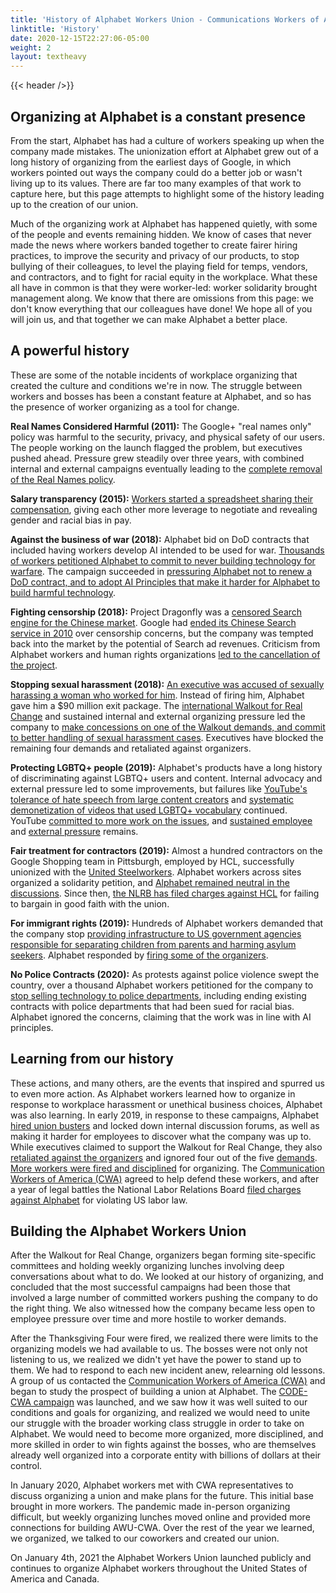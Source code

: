 ```yaml
---
title: 'History of Alphabet Workers Union - Communications Workers of America Local 1400'
linktitle: 'History'
date: 2020-12-15T22:27:06-05:00
weight: 2
layout: textheavy
---
```


{{< header />}}

## Organizing at Alphabet is a constant presence

From the start, Alphabet has had a culture of workers speaking up when the
company made mistakes. The unionization effort at Alphabet grew out of a long
history of organizing from the earliest days of Google, in which workers
pointed out ways the company could do a better job or wasn't living up to its
values. There are far too many examples of that work to capture here, but this
page attempts to highlight some of the history leading up to the creation of
our union.

Much of the organizing work at Alphabet has happened quietly, with some of the
people and events remaining hidden. We know of cases that never made the news
where workers banded together to create fairer hiring practices, to improve the
security and privacy of our products, to stop bullying of their colleagues, to
level the playing field for temps, vendors, and contractors, and to fight for
racial equity in the workplace. What these all have in common is that they were
worker-led: worker solidarity brought management along. We know that there are
omissions from this page: we don't know everything that our colleagues have
done! We hope all of you will join us, and that together we can make Alphabet a
better place.

## A powerful history

These are some of the notable incidents of workplace organizing that created
the culture and conditions we're in now. The struggle between workers and
bosses has been a constant feature at Alphabet, and so has the presence of
worker organizing as a tool for change.

**Real Names Considered Harmful (2011):** The Google+ "real names only" policy
was harmful to the security, privacy, and physical safety of our users. The
people working on the launch flagged the problem, but executives pushed
ahead. Pressure grew steadily over three years, with combined internal and
external campaigns eventually leading to the
[complete removal of the Real Names policy](https://slate.com/technology/2014/07/google-plus-finally-ditches-its-ineffective-dangerous-real-name-policy.html).

**Salary transparency (2015):**
[Workers started a spreadsheet sharing their compensation](https://qz.com/458615/theres-reportedly-a-big-secret-spreadsheet-where-google-employees-share-their-salaries/),
giving each other more leverage to negotiate and revealing gender and racial
bias in pay.

**Against the business of war (2018):** Alphabet bid on DoD contracts that
included having workers develop AI intended to be used for war.
[Thousands of workers petitioned Alphabet to commit to never building technology
for warfare](https://www.nytimes.com/2018/04/04/technology/google-letter-ceo-pentagon-project.html).
The campaign succeeded in
[pressuring Alphabet not to renew a DoD contract, and to adopt AI Principles
that make it harder for Alphabet to build harmful technology](https://www.cnbc.com/2018/06/07/google-ai-ethical-principles.html).

**Fighting censorship (2018):** Project Dragonfly was a
[censored Search engine for the Chinese market](https://www.nbcnews.com/tech/tech-news/more-100-google-employees-call-company-end-its-work-censored-n940671).
Google had [ended its Chinese Search service in 2010](https://www.theguardian.com/technology/2010/jan/12/google-china-ends-censorship)
over censorship concerns, but the company was tempted back into the market by
the potential of Search ad revenues. Criticism from Alphabet workers and human
rights organizations
[led to the cancellation of the project](https://www.forbes.com/sites/jeanbaptiste/2019/07/19/confirmed-google-terminated-project-dragonfly-its-censored-chinese-search-engine).

**Stopping sexual harassment (2018):**
[An executive was accused of sexually harassing a woman who worked for him](https://www.nytimes.com/2018/10/25/technology/google-sexual-harassment-andy-rubin.html).
Instead of firing him, Alphabet gave him a $90 million exit package. The
[international Walkout for Real Change](https://www.nytimes.com/2018/11/01/technology/google-walkout-sexual-harassment.html)
and sustained internal and external organizing pressure led the company to
[make concessions on one of the Walkout demands, and commit to better handling
of sexual harassment cases](https://apnews.com/article/7123c790b7e84a14b1e5a20844e750f2).
Executives have blocked the remaining four demands and retaliated against
organizers.

**Protecting LGBTQ+ people (2019):** Alphabet's products have a long history of
discriminating against LGBTQ+ users and content. Internal advocacy and external
pressure led to some improvements, but failures like
[YouTube's tolerance of hate speech from large content creators](https://www.npr.org/2019/06/08/730608664/is-youtube-doing-enough-to-stop-harassment-of-lgbtq-content-creators)
and
[systematic demonetization of videos that used LGBTQ+ vocabulary](https://www.vox.com/culture/2019/10/10/20893258/youtube-lgbtq-censorship-demonetization-nerd-city-algorithm-report)
continued. YouTube
[committed to more work on the issues](https://www.businessinsider.com/steven-crowder-youtube-speech-carlos-maza-explained-youtube-2019-6),
and
[sustained employee](https://medium.com/@BanGoogleFromPride/an-open-petition-to-the-san-francisco-pride-board-of-directors-f8164486c2e4)
and
[external pressure](https://www.sfgate.com/pride/article/San-Francisco-Pride-Google-YouTube-Alphabet-ban-14981446.php)
remains.

**Fair treatment for contractors (2019):** Almost a hundred contractors on the
Google Shopping team in Pittsburgh, employed by HCL, successfully unionized
with the
[United Steelworkers](https://www.usw.org/news/media-center/releases/2019/workers-at-google-contractor-hcl-vote-to-join-usw).
Alphabet workers across sites organized a solidarity petition, and
[Alphabet remained neutral in the discussions](https://www.salon.com/2019/09/25/in-historic-first-tech-contractors-for-google-vote-to-unionize/).
Since then,
[the NLRB has filed charges against HCL](https://www.prnewswire.com/news-releases/nlrb-to-prosecute-pittsburgh-tech-firm-hcl-over-unfair-labor-practices-301148771.html)
for failing to bargain in good faith with the union.

**For immigrant rights (2019):** Hundreds of Alphabet workers demanded that the
company stop
[providing infrastructure to US government agencies responsible for separating
children from parents and harming asylum seekers](https://www.theverge.com/2019/8/14/20805432/google-employees-petition-protest-customs-border-cloud-computing-contract).
Alphabet responded by
[firing some of the organizers](https://www.theguardian.com/technology/2019/nov/25/google-firing-protest-rebecca-rivers).

**No Police Contracts (2020):** As protests against police violence swept the
country, over a thousand Alphabet workers petitioned for the company to
[stop selling technology to police departments](https://www.cnbc.com/2020/06/22/google-employees-petition-company-to-cancel-police-contracts.html),
including ending existing contracts with police departments that had been sued
for racial bias. Alphabet ignored the concerns, claiming that the work was in
line with AI principles.

## Learning from our history

These actions, and many others, are the events that inspired and spurred us to
even more action. As Alphabet workers learned how to organize in response to
workplace harassment or unethical business choices, Alphabet was also
learning. In early 2019, in response to these campaigns, Alphabet
[hired union busters](https://www.nytimes.com/2019/11/20/technology/Google-union-consultant.html)
and locked down internal discussion forums, as well as making it harder for
employees to discover what the company was up to. While executives claimed to
support the Walkout for Real Change, they also
[retaliated against the organizers](https://www.wired.com/story/google-walkout-organizers-say-theyre-facing-retaliation/)
and ignored four out of the five [demands](https://www.thecut.com/2018/11/google-walkout-organizers-explain-demands.html).
[More workers were fired and disciplined](https://www.cnbc.com/2019/11/27/googles-thanksgiving-four-present-a-challenge-to-leadership.html)
for organizing.
The [Communication Workers of America (CWA)](https://cwa-union.org/) agreed to
help defend these workers, and after a year of legal battles the National Labor
Relations Board
[filed charges against Alphabet](https://www.theverge.com/2020/12/2/22047383/google-spied-workers-before-firing-labor-complaint)
for violating US labor law.

## Building the Alphabet Workers Union

After the Walkout for Real Change, organizers began forming site-specific
committees and holding weekly organizing lunches involving deep conversations
about what to do. We looked at our history of organizing, and concluded that
the most successful campaigns had been those that involved a large number of
committed workers pushing the company to do the right thing. We also witnessed
how the company became less open to employee pressure over time and more
hostile to worker demands.

After the Thanksgiving Four were fired, we realized there were limits to the
organizing models we had available to us. The bosses were not only not
listening to us, we realized we didn't yet have the power to stand up to
them. We had to respond to each new incident anew, relearning old lessons. A
group of us contacted the [Communication Workers of America (CWA)](https://cwa-union.org/)
and began to study the prospect of building a union at Alphabet. The
[CODE-CWA campaign](https://cwa-union.org/news/releases/cwa-launches-new-initiative-in-support-of-organizing-tech-and-game-workers)
was launched, and we saw how it was well suited to our conditions and goals for
organizing, and realized we would need to unite our struggle with the broader
working class struggle in order to take on Alphabet. We would need to become
more organized, more disciplined, and more skilled in order to win fights
against the bosses, who are themselves already well organized into a corporate
entity with billions of dollars at their control.

In January 2020, Alphabet workers met with CWA representatives to discuss
organizing a union and make plans for the future. This initial base brought in
more workers. The pandemic made in-person organizing difficult, but weekly
organizing lunches moved online and provided more connections for building
AWU-CWA. Over the rest of the year we learned, we organized, we talked to our
coworkers and created our union.

On January 4th, 2021 the Alphabet Workers Union launched publicly and continues
to organize Alphabet workers throughout the United States of America and Canada.
